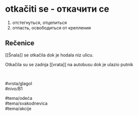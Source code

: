 # otkačiti se - откачити се

1. отстегнуться, отцепиться
2. отпасть, освободиться от крепления

## Rečenice

[[Šnala]] se otkačila dok je hodala niz ulicu.

Otkačila su se zadnja [[vrata]] na autobusu dok je ulazio putnik

<br>

#vrsta/glagol  
#nivo/B1  

#tema/odeća  
#tema/svakodnevica  
#tema/akcije  
